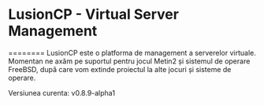 # LusionCP - Virtual Server Management
========
LusionCP este o platforma de management a serverelor virtuale. Momentan ne axăm pe suportul pentru jocul Metin2 și sistemul de operare FreeBSD, după care vom extinde proiectul la alte jocuri și sisteme de operare.

Versiunea curenta: v0.8.9-alpha1
